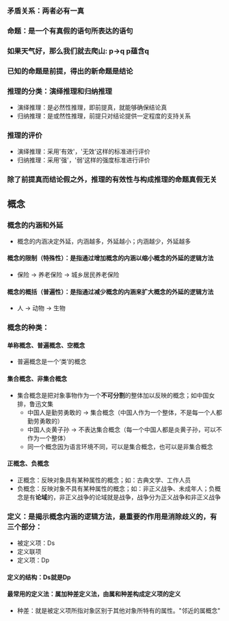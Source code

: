 ### 矛盾关系：两者必有一真

### 命题：是一个有真假的语句所表达的语句

### 如果天气好，那么我们就去爬山: p→q p蕴含q

### 已知的命题是前提，得出的新命题是结论

### 推理的分类：演绎推理和归纳推理
  - 演绎推理：是必然性推理，即前提真，就能够确保结论真
  - 归纳推理：是或然性推理，前提只对结论提供一定程度的支持关系

### 推理的评价
  - 演绎推理：采用'有效'，'无效'这样的标准进行评价
  - 归纳推理：采用'强'，'弱'这样的强度标准进行评价

### 除了前提真而结论假之外，推理的有效性与构成推理的命题真假无关

## 概念

### 概念的内涵和外延
  - 概念的内涵决定外延，内涵越多，外延越小；内涵越少，外延越多

#### 概念的限制（特殊性）：是指通过增加概念的内涵以缩小概念的外延的逻辑方法
  - 保险 -> 养老保险 -> 城乡居民养老保险
#### 概念的概括（普遍性）：是指通过减少概念的内涵来扩大概念的外延的逻辑方法
  - 人 -> 动物 -> 生物

### 概念的种类：

#### 单称概念、普遍概念、空概念
  - 普遍概念是一个‘类’的概念
#### 集合概念、非集合概念
  - 集合概念是把对象事物作为一个**不可分割**的整体加以反映的概念；如中国女排，鲁迅文集
    - 中国人是勤劳勇敢的 -> 集合概念（中国人作为一个整体，不是每一个人都勤劳勇敢的）
    - 中国人炎黄子孙 -> 不表达集合概念（每一个中国人都是炎黄子孙，可以不作为一个整体）
    - 同一个概念因为语言环境不同，可以是集合概念，也可以是非集合概念
#### 正概念、负概念
  - 正概念：反映对象具有某种属性的概念；如：古典文学、工作人员
  - 负概念：反映对象不具有某种属性的概念；如：非正义战争、未成年人；负概念是有**论域**的，非正义战争的论域就是战争，战争分为正义战争和非正义战争

### 定义：是揭示概念内涵的逻辑方法，最重要的作用是消除歧义的，有三个部分：
  - 被定义项：Ds
  - 定义联项
  - 定义项：Dp
#### 定义的结构：Ds就是Dp
#### 最常用的定义法：属加种差定义法，由属和种差构成定义项的定义
  - 种差：就是被定义项所指对象区别于其他对象所特有的属性。"邻近的属概念"